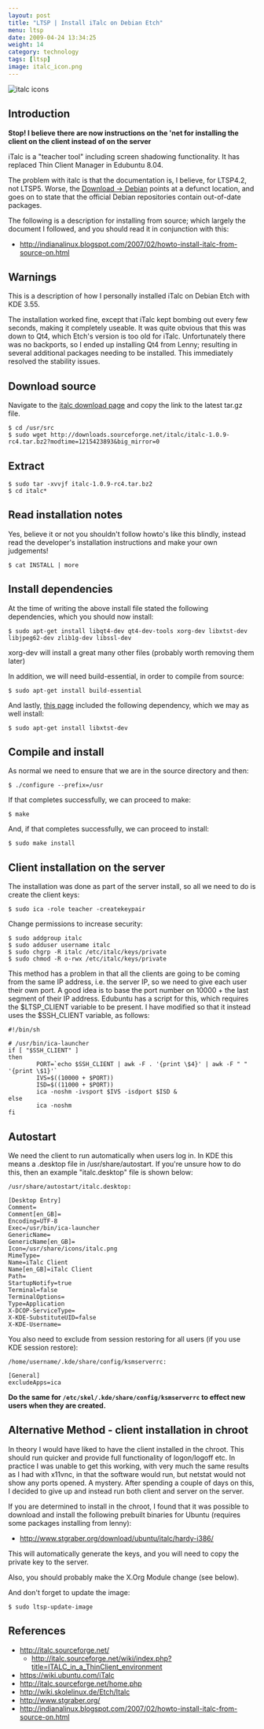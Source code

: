 ```yaml
---
layout: post
title: "LTSP | Install iTalc on Debian Etch"
menu: ltsp
date: 2009-04-24 13:34:25
weight: 14
category: technology
tags: [ltsp]
image: italc_icon.png
---
```


<img src="/assets/italc_icon.png" class="image-right" alt="italc icons">

## Introduction

**Stop!  I believe there are now instructions on the 'net for installing the client on the client instead of on the server**

iTalc is a "teacher tool" including screen shadowing functionality.  It has replaced Thin Client Manager in Edubuntu 8.04.

<!--more-->

The problem with italc is that the documentation is, I believe, for LTSP4.2, not LTSP5.  Worse, the [Download &rarr; Debian](http://italc.sourceforge.net/wiki/index.php?title=Download:Debian) points at a defunct location, and goes on to state that the official Debian repositories contain out-of-date packages.

The following is a description for installing from source; which largely the document I followed, and you should read it in conjunction with this:

   * <http://indianalinux.blogspot.com/2007/02/howto-install-italc-from-source-on.html>

## Warnings

This is a description of how I personally installed iTalc on Debian Etch with KDE 3.55.

The installation worked fine, except that iTalc kept bombing out every few seconds, making it completely useable.  It was quite obvious that this was down to Qt4, which Etch's version is too old for iTalc.  Unfortunately there was no backports, so I ended up installing Qt4 from Lenny; resulting in several additional packages needing to be installed.  This immediately resolved the stability issues.

## Download source

Navigate to the [italc download page](http://sourceforge.net/project/showfiles.php?group_id=132465) and copy the link to the latest tar.gz file.

    $ cd /usr/src
    $ sudo wget http://downloads.sourceforge.net/italc/italc-1.0.9-rc4.tar.bz2?modtime=1215423893&big_mirror=0

## Extract

    $ sudo tar -xvvjf italc-1.0.9-rc4.tar.bz2
    $ cd italc*

## Read installation notes

Yes, believe it or not you shouldn't follow howto's like this blindly, instead read the developer's installation instructions and make your own judgements!

    $ cat INSTALL | more

## Install dependencies

At the time of writing the above install file stated the following dependencies, which you should now install:

    $ sudo apt-get install libqt4-dev qt4-dev-tools xorg-dev libxtst-dev libjpeg62-dev zlib1g-dev libssl-dev

xorg-dev will install a great many other files (probably worth removing them later)

In addition, we will need build-essential, in order to compile from source:

    $ sudo apt-get install build-essential

And lastly, [this page](http://indianalinux.blogspot.com/2007/02/howto-install-italc-from-source-on.html) included the following dependency, which we may as well install:

    $ sudo apt-get install libxtst-dev

## Compile and install

As normal we need to ensure that we are in the source directory and then:

    $ ./configure --prefix=/usr

If that completes successfully, we can proceed to make:

    $ make

And, if that completes successfully, we can proceed to install:

    $ sudo make install

## Client installation on the server

The installation was done as part of the server install, so all we need to do is create the client keys:

    $ sudo ica -role teacher -createkeypair

Change permissions to increase security:

    $ sudo addgroup italc
    $ sudo adduser username italc
    $ sudo chgrp -R italc /etc/italc/keys/private
    $ sudo chmod -R o-rwx /etc/italc/keys/private

This method has a problem in that all the clients are going to be coming from the same IP address, i.e. the server IP, so we need to give each user their own port.  A good idea is to base the port number on 10000 + the last segment of their IP address.  Edubuntu has a script for this, which requires the $LTSP_CLIENT variable to be present. I have modified so that it instead uses the $SSH_CLIENT variable, as follows:

    #!/bin/sh

    # /usr/bin/ica-launcher
    if [ "$SSH_CLIENT" ]
    then
            PORT=`echo $SSH_CLIENT | awk -F . '{print \$4}' | awk -F " " '{print \$1}'`
            IVS=$((10000 + $PORT))
            ISD=$((11000 + $PORT))
            ica -noshm -ivsport $IVS -isdport $ISD &
    else
            ica -noshm
    fi

## Autostart

We need the client to run automatically when users log in.  In KDE this means a .desktop file in /usr/share/autostart.  If you're unsure how to do this, then an example "italc.desktop" file is shown below:

    /usr/share/autostart/italc.desktop:

    [Desktop Entry]
    Comment=
    Comment[en_GB]=
    Encoding=UTF-8
    Exec=/usr/bin/ica-launcher
    GenericName=
    GenericName[en_GB]=
    Icon=/usr/share/icons/italc.png
    MimeType=
    Name=iTalc Client
    Name[en_GB]=iTalc Client
    Path=
    StartupNotify=true
    Terminal=false
    TerminalOptions=
    Type=Application
    X-DCOP-ServiceType=
    X-KDE-SubstituteUID=false
    X-KDE-Username=

You also need to exclude from session restoring for all users (if you use KDE session restore):

    /home/username/.kde/share/config/ksmserverrc:

    [General]
    excludeApps=ica

**Do the same for `/etc/skel/.kde/share/config/ksmserverrc` to effect new users when they are created.**

## Alternative Method - client installation in chroot

In theory I would have liked to have the client installed in the chroot.  This should run quicker and provide full functionality of logon/logoff etc.  In practice I was unable to get this working, with very much the same results as I had with x11vnc, in that the software would run, but netstat would not show any ports opened.  A mystery.  After spending a couple of days on this, I decided to give up and instead run both client and server on the server.

If you are determined to install in the chroot, I found that it was possible to download and install the following prebuilt binaries for Ubuntu (requires some packages installing from lenny):

   * http://www.stgraber.org/download/ubuntu/italc/hardy-i386/

This will automatically generate the keys, and you will need to copy the private key to the server.

Also, you should probably make the X.Org Module change (see below).

And don't forget to update the image:

    $ sudo ltsp-update-image

## References

   * http://italc.sourceforge.net/
      * http://italc.sourceforge.net/wiki/index.php?title=ITALC_in_a_ThinClient_environment
   * https://wiki.ubuntu.com/iTalc
   * http://italc.sourceforge.net/home.php
   * http://wiki.skolelinux.de/Etch/Italc
   * http://www.stgraber.org/
   * http://indianalinux.blogspot.com/2007/02/howto-install-italc-from-source-on.html

